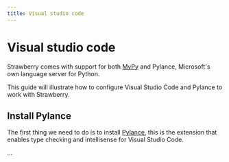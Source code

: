 ```yaml
---
title: Visual studio code
---
```


# Visual studio code

Strawberry comes with support for both [MyPy](./mypy.md) and Pylance,
Microsoft's own language server for Python.

This guide will illustrate how to configure Visual Studio Code and Pylance to
work with Strawberry.

## Install Pylance

The first thing we need to do is to install
[Pylance](https://marketplace.visualstudio.com/items?itemName=ms-python.vscode-pylance),
this is the extension that enables type checking and intellisense for Visual
Studio Code.

...
